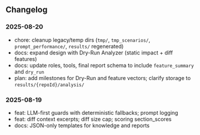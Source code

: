 ## Changelog

### 2025-08-20
- chore: cleanup legacy/temp dirs (`tmp/`, `tmp_scenarios/`, `prompt_performance/`, `results/` regenerated)
- docs: expand design with Dry-Run Analyzer (static impact + diff features)
- docs: update roles, tools, final report schema to include `feature_summary` and `dry_run`
- plan: add milestones for Dry-Run and feature vectors; clarify storage to `results/{repoId}/analysis/`

### 2025-08-19
- feat: LLM-first guards with deterministic fallbacks; prompt logging
- feat: diff context excerpts; diff size cap; scoring section_scores
- docs: JSON-only templates for knowledge and reports

